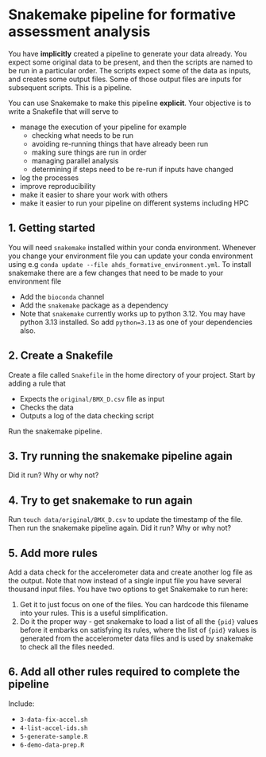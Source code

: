 # Snakemake pipeline for formative assessment analysis

You have **implicitly** created a pipeline to generate your data already. You expect some original data to be present, and then the scripts are named to be run in a particular order. The scripts expect some of the data as inputs, and creates some output files. Some of those output files are inputs for subsequent scripts. This is a pipeline.

You can use Snakemake to make this pipeline **explicit**. Your objective is to write a Snakefile that will serve to 

- manage the execution of your pipeline for example
    - checking what needs to be run
    - avoiding re-running things that have already been run
    - making sure things are run in order
    - managing parallel analysis
    - determining if steps need to be re-run if inputs have changed
- log the processes
- improve reproducibility
- make it easier to share your work with others
- make it easier to run your pipeline on different systems including HPC

## 1. Getting started

You will need `snakemake` installed within your conda environment. Whenever you change your environment file you can update your conda environment using e.g `conda update --file ahds_formative_environment.yml`. To install snakemake there are a few changes that need to be made to your environment file

- Add the `bioconda` channel
- Add the `snakemake` package as a dependency
- Note that `snakemake` currently works up to python 3.12. You may have python 3.13 installed. So add `python=3.13` as one of your dependencies also.

## 2. Create a Snakefile

Create a file called `Snakefile` in the home directory of your project. Start by adding a rule that

- Expects the `original/BMX_D.csv` file as input
- Checks the data
- Outputs a log of the data checking script

Run the snakemake pipeline.

## 3. Try running the snakemake pipeline again

Did it run? Why or why not?

## 4. Try to get snakemake to run again

Run `touch data/original/BMX_D.csv` to update the timestamp of the file. Then run the snakemake pipeline again. Did it run? Why or why not?

## 5. Add more rules

Add a data check for the accelerometer data and create another log file as the output. Note that now instead of a single input file you have several thousand input files. You have two options to get Snakemake to run here:

1. Get it to just focus on one of the files. You can hardcode this filename into your rules. This is a useful simplification.
2. Do it the proper way - get snakemake to load a list of all the `{pid}` values before it embarks on satisfying its rules, where the list of `{pid}` values is generated from the accelerometer data files and is used by snakemake to check all the files needed.

## 6. Add all other rules required to complete the pipeline

Include:

- `3-data-fix-accel.sh`
- `4-list-accel-ids.sh`
- `5-generate-sample.R`
- `6-demo-data-prep.R`
